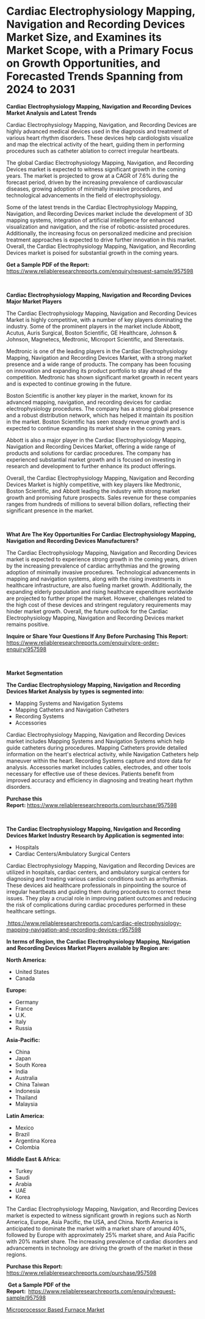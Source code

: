 <p><h1>Cardiac Electrophysiology Mapping, Navigation and Recording Devices Market Size, and Examines its Market Scope, with a Primary Focus on Growth Opportunities, and Forecasted Trends Spanning from 2024 to 2031</h1></p><p><strong>Cardiac Electrophysiology Mapping, Navigation and Recording Devices Market Analysis and Latest Trends</strong></p>
<p><p>Cardiac Electrophysiology Mapping, Navigation, and Recording Devices are highly advanced medical devices used in the diagnosis and treatment of various heart rhythm disorders. These devices help cardiologists visualize and map the electrical activity of the heart, guiding them in performing procedures such as catheter ablation to correct irregular heartbeats.</p><p>The global Cardiac Electrophysiology Mapping, Navigation, and Recording Devices market is expected to witness significant growth in the coming years. The market is projected to grow at a CAGR of 7.6% during the forecast period, driven by the increasing prevalence of cardiovascular diseases, growing adoption of minimally invasive procedures, and technological advancements in the field of electrophysiology.</p><p>Some of the latest trends in the Cardiac Electrophysiology Mapping, Navigation, and Recording Devices market include the development of 3D mapping systems, integration of artificial intelligence for enhanced visualization and navigation, and the rise of robotic-assisted procedures. Additionally, the increasing focus on personalized medicine and precision treatment approaches is expected to drive further innovation in this market. Overall, the Cardiac Electrophysiology Mapping, Navigation, and Recording Devices market is poised for substantial growth in the coming years.</p></p>
<p><strong>Get a Sample PDF of the Report:&nbsp;</strong> <a href="https://www.reliableresearchreports.com/enquiry/request-sample/957598">https://www.reliableresearchreports.com/enquiry/request-sample/957598</a></p>
<p>&nbsp;</p>
<p><strong>Cardiac Electrophysiology Mapping, Navigation and Recording Devices Major Market Players</strong></p>
<p><p>The Cardiac Electrophysiology Mapping, Navigation and Recording Devices Market is highly competitive, with a number of key players dominating the industry. Some of the prominent players in the market include Abbott, Acutus, Auris Surgical, Boston Scientific, GE Healthcare, Johnson & Johnson, Magnetecs, Medtronic, Microport Scientific, and Stereotaxis.</p><p>Medtronic is one of the leading players in the Cardiac Electrophysiology Mapping, Navigation and Recording Devices Market, with a strong market presence and a wide range of products. The company has been focusing on innovation and expanding its product portfolio to stay ahead of the competition. Medtronic has shown significant market growth in recent years and is expected to continue growing in the future.</p><p>Boston Scientific is another key player in the market, known for its advanced mapping, navigation, and recording devices for cardiac electrophysiology procedures. The company has a strong global presence and a robust distribution network, which has helped it maintain its position in the market. Boston Scientific has seen steady revenue growth and is expected to continue expanding its market share in the coming years.</p><p>Abbott is also a major player in the Cardiac Electrophysiology Mapping, Navigation and Recording Devices Market, offering a wide range of products and solutions for cardiac procedures. The company has experienced substantial market growth and is focused on investing in research and development to further enhance its product offerings.</p><p>Overall, the Cardiac Electrophysiology Mapping, Navigation and Recording Devices Market is highly competitive, with key players like Medtronic, Boston Scientific, and Abbott leading the industry with strong market growth and promising future prospects. Sales revenue for these companies ranges from hundreds of millions to several billion dollars, reflecting their significant presence in the market.</p></p>
<p>&nbsp;</p>
<p><strong>What Are The Key Opportunities For Cardiac Electrophysiology Mapping, Navigation and Recording Devices Manufacturers?</strong></p>
<p><p>The Cardiac Electrophysiology Mapping, Navigation and Recording Devices market is expected to experience strong growth in the coming years, driven by the increasing prevalence of cardiac arrhythmias and the growing adoption of minimally invasive procedures. Technological advancements in mapping and navigation systems, along with the rising investments in healthcare infrastructure, are also fueling market growth. Additionally, the expanding elderly population and rising healthcare expenditure worldwide are projected to further propel the market. However, challenges related to the high cost of these devices and stringent regulatory requirements may hinder market growth. Overall, the future outlook for the Cardiac Electrophysiology Mapping, Navigation and Recording Devices market remains positive.</p></p>
<p><strong>Inquire or Share Your Questions If Any Before Purchasing This Report:</strong> <a href="https://www.reliableresearchreports.com/enquiry/pre-order-enquiry/957598">https://www.reliableresearchreports.com/enquiry/pre-order-enquiry/957598</a></p>
<p>&nbsp;</p>
<p><strong>Market Segmentation</strong></p>
<p><strong>The Cardiac Electrophysiology Mapping, Navigation and Recording Devices Market Analysis by types is segmented into:</strong></p>
<p><ul><li>Mapping Systems and Navigation Systems</li><li>Mapping Catheters and Navigation Catheters</li><li>Recording Systems</li><li>Accessories</li></ul></p>
<p><p>Cardiac Electrophysiology Mapping, Navigation and Recording Devices market includes Mapping Systems and Navigation Systems which help guide catheters during procedures. Mapping Catheters provide detailed information on the heart's electrical activity, while Navigation Catheters help maneuver within the heart. Recording Systems capture and store data for analysis. Accessories market includes cables, electrodes, and other tools necessary for effective use of these devices. Patients benefit from improved accuracy and efficiency in diagnosing and treating heart rhythm disorders.</p></p>
<p><strong>Purchase this Report:&nbsp;</strong><a href="https://www.reliableresearchreports.com/purchase/957598">https://www.reliableresearchreports.com/purchase/957598</a></p>
<p>&nbsp;</p>
<p><strong>The Cardiac Electrophysiology Mapping, Navigation and Recording Devices Market Industry Research by Application is segmented into:</strong></p>
<p><ul><li>Hospitals</li><li>Cardiac Centers/Ambulatory Surgical Centers</li></ul></p>
<p><p>Cardiac Electrophysiology Mapping, Navigation and Recording Devices are utilized in hospitals, cardiac centers, and ambulatory surgical centers for diagnosing and treating various cardiac conditions such as arrhythmias. These devices aid healthcare professionals in pinpointing the source of irregular heartbeats and guiding them during procedures to correct these issues. They play a crucial role in improving patient outcomes and reducing the risk of complications during cardiac procedures performed in these healthcare settings.</p></p>
<p><a href="https://www.reliableresearchreports.com/cardiac-electrophysiology-mapping-navigation-and-recording-devices-r957598">&nbsp;https://www.reliableresearchreports.com/cardiac-electrophysiology-mapping-navigation-and-recording-devices-r957598</a></p>
<p><strong>In terms of Region, the Cardiac Electrophysiology Mapping, Navigation and Recording Devices Market Players available by Region are:</strong></p>
<p>
    <p> <strong> North America: </strong>
        <ul>
            <li>United States</li>
            <li>Canada</li>
        </ul>
        </p> 
    <p> <strong> Europe: </strong>
        <ul>
            <li>Germany</li>
            <li>France</li>
            <li>U.K.</li>
            <li>Italy</li>
            <li>Russia</li>
        </ul>
        </p> 
    <p> <strong> Asia-Pacific: </strong>
        <ul>
            <li>China</li>
            <li>Japan</li>
            <li>South Korea</li>
            <li>India</li>
            <li>Australia</li>
            <li>China Taiwan</li>
            <li>Indonesia</li>
            <li>Thailand</li>
            <li>Malaysia</li>
        </ul>
        </p> 
    <p> <strong> Latin America: </strong>
        <ul>
            <li>Mexico</li>
            <li>Brazil</li>
            <li>Argentina Korea</li>
            <li>Colombia</li>
        </ul>
        </p> 
    <p> <strong> Middle East & Africa: </strong>
        <ul>
            <li>Turkey</li>
            <li>Saudi</li>
            <li>Arabia</li>
            <li>UAE</li>
            <li>Korea</li>
        </ul>
    </p>
    </p>
<p><p>The Cardiac Electrophysiology Mapping, Navigation, and Recording Devices market is expected to witness significant growth in regions such as North America, Europe, Asia Pacific, the USA, and China. North America is anticipated to dominate the market with a market share of around 40%, followed by Europe with approximately 25% market share, and Asia Pacific with 20% market share. The increasing prevalence of cardiac disorders and advancements in technology are driving the growth of the market in these regions.</p></p>
<p><strong>Purchase this Report: </strong><a href="https://www.reliableresearchreports.com/purchase/957598">https://www.reliableresearchreports.com/purchase/957598</a></p>
<p>&nbsp;<strong>Get a Sample PDF of the Report:&nbsp;&nbsp;</strong><a href="https://www.reliableresearchreports.com/enquiry/request-sample/957598">https://www.reliableresearchreports.com/enquiry/request-sample/957598</a></p>
<p><strong></strong></p>
<p><p><a href="https://github.com/marthawweekle/Market-Research-Report-List-2/blob/main/microprocessor-based-furnace-market.md">Microprocessor Based Furnace Market</a></p></p>